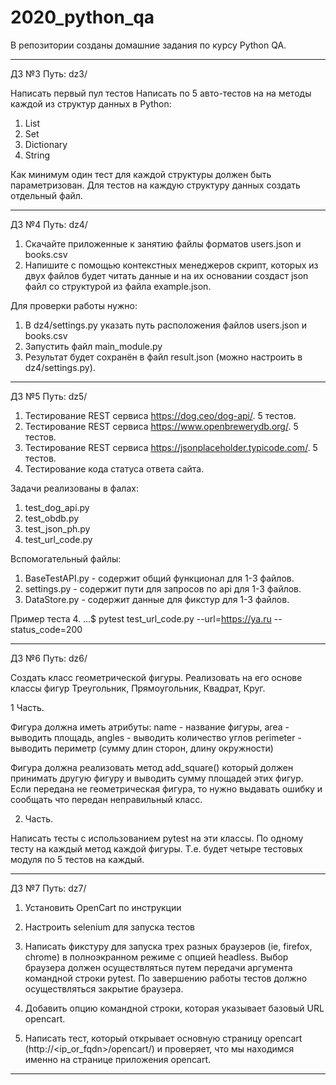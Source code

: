 # 2020_python_qa

В репозитории созданы домашние задания по курсу Python QA.

------------------------------------------------------------------------------

ДЗ №3
Путь: dz3/

Написать первый пул тестов
Написать по 5 авто-тестов на на методы каждой из структур данных в Python:
1) List
2) Set
3) Dictionary
4) String

Как минимум один тест для каждой структуры должен быть параметризован.
Для тестов на каждую структуру данных создать отдельный файл.

------------------------------------------------------------------------------

ДЗ №4
Путь: dz4/

1. Скачайте приложенные к занятию файлы форматов users.json и books.csv
2. Напишите с помощью контекстных менеджеров скрипт, которых из двух файлов
   будет читать данные и на их основании создаст json файл со структурой из
   файла example.json.

Для проверки работы нужно:
1. В dz4/settings.py указать путь расположения файлов users.json и books.csv
2. Запустить файл main_module.py
3. Результат будет сохранён в файл result.json (можно настроить
   в dz4/settings.py).

------------------------------------------------------------------------------

ДЗ №5
Путь: dz5/

1. Тестирование REST сервиса https://dog.ceo/dog-api/. 5 тестов.
2. Тестирование REST сервиса https://www.openbrewerydb.org/. 5 тестов.
3. Тестирование REST сервиса https://jsonplaceholder.typicode.com/. 5 тестов.
4. Тестирование кода статуса ответа сайта.

Задачи реализованы в фалах:
1. test_dog_api.py
2. test_obdb.py
3. test_json_ph.py
4. test_url_code.py

Вспомогательный файлы:
1. BaseTestAPI.py - содержит общий функционал для 1-3 файлов.
2. settings.py - содержит пути для запросов по api для 1-3 файлов.
3. DataStore.py - содержит данные для фикстур для 1-3 файлов.

Пример теста 4.
...$ pytest test_url_code.py --url=https://ya.ru --status_code=200

------------------------------------------------------------------------------

ДЗ №6
Путь: dz6/

Создать класс геометрической фигуры. Реализовать на его основе классы фигур
Треугольник, Прямоугольник, Квадрат, Круг.

1 Часть.

Фигура должна иметь атрибуты:
name - название фигуры,
area - выводить площадь,
angles - выводить количество углов
perimeter - выводить периметр (сумму длин сторон, длину окружности)

Фигура должна реализовать метод add_square() который должен принимать другую
фигуру и выводить сумму площадей этих фигур. Если передана не геометрическая
фигура, то нужно выдавать ошибку и сообщать что передан неправильный класс.

2. Часть.

Написать тесты с использованием pytest на эти классы.
По одному тесту на каждый метод каждой фигуры. Т.е. будет четыре тестовых
модуля по 5 тестов на каждый.

------------------------------------------------------------------------------

ДЗ №7
Путь: dz7/

1. Установить OpenCart по инструкции
2. Настроить selenium для запуска тестов

1. Написать фикстуру для запуска трех разных браузеров (ie, firefox, chrome)
   в полноэкранном режиме с опцией headless. Выбор браузера должен
   осуществляться путем передачи аргумента командной строки pytest. По
   завершению работы тестов должно осуществляться закрытие браузера.
2. Добавить опцию командной строки, которая указывает базовый URL opencart.
3. Написать тест, который открывает основную страницу opencart
   (http://<ip_or_fqdn>/opencart/) и проверяет, что мы находимся именно на
   странице приложения opencart.

------------------------------------------------------------------------------
